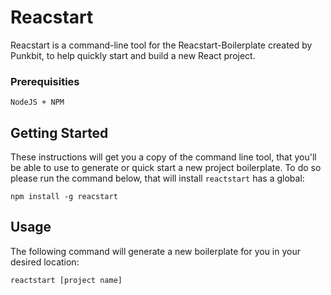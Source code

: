 # Reacstart

Reacstart is a command-line tool for the Reacstart-Boilerplate created by Punkbit, to help quickly start and build a new React project.

### Prerequisities

```
NodeJS + NPM
```

## Getting Started

These instructions will get you a copy of the command line tool, that you'll be able to use to generate or quick start a new project boilerplate. To do so please run the command below, that will install `reactstart` has a global:

```
npm install -g reacstart
```

## Usage

The following command will generate a new boilerplate for you in your desired location:

```
reactstart [project name]
```
